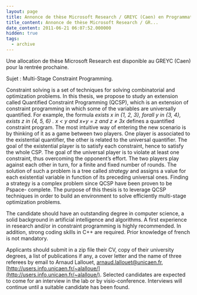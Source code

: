 ```yaml
---
layout: page
title: Annonce de thèse Microsoft Research / GREYC (Caen) en Programmation par Contraintes
title_content: Annonce de thèse Microsoft Research / GR...
date_content: 2011-06-21 06:07:52.000000
hidden: true
tags:
  - archive
---
```

Une allocation de thèse Microsoft Research est disponible au GREYC (Caen) pour
la rentrée prochaine.  
  
Sujet : Multi-Stage Constraint Programming.  
  


Constraint solving is a set of techniques for solving combinatorial and
optimization problems. In this thesis, we propose to study an extension called
Quantified Constraint Programming (QCSP), which is an extension of constraint
programming in which some of the variables are universally quantified. For
example, the formula _exists x_ _in {1, 2, 3}, forall_ _y_ _in {3, 4}, exists_
_z_ _in_ _{4, 5, 6} . x < y and_ _x+y = z and_ _z ≠ 3x_ defines a quantified
constraint program. The most intuitive way of entering the new scenario is by
thinking of it as a game between two players. One player is associated to the
existential quantifier, the other is related to the universal quantifier. The
goal of the existential player is to satisfy each constraint, hence to satisfy
the whole CSP. The goal of the universal  player is to violate at least one
constraint, thus overcoming the opponent’s effort. The two players play
against each other in turn, for a finite and fixed number of rounds. The
solution of such a problem is a tree called _strategy_ and assigns a value for
each existential variable in function of its preceding universal ones. Finding
a strategy is a complex problem since QCSP have been proven to be Pspace-
complete. The purpose of this thesis is to leverage QCSP techniques in order
to build an environment to solve efficiently multi-stage optimization
problems.



  
The candidate should have an outstanding degree in computer science, a solid
background in artificial intelligence and algorithms. A first experience in
research and/or in constraint programming is highly recommended. In addition,
strong coding skills in C++ are required. Prior knowledge of french is not
mandatory.



Applicants should submit in a zip file their CV, copy of their university
degrees, a list of publications if any, a cover letter and the name of three
referees by email to Arnaud Lallouet,
[arnaud.lallouet@unicaen.fr](mailto:arnaud.lallouet@unicaen.fr),
[http://users.info.unicaen.fr/~alalloue/](http://users.info.unicaen.fr/~alalloue/).
Selected candidates are expected to come for an interview in the lab or by
visio-conference. Interviews will continue until a suitable candidate has been
found.





